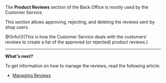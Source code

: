 The **Product Reviews** section of the Back Office is mostly used by the Customer Service. 

This section allows approving, rejecting, and deleting the reviews sent by shop users. 

@(Info)()(This is how the Customer Service deals with the customers' reviews to create a list of the approved (or rejected) product reviews.)

------

**What's next?**

To get information on how to manage the reviews, read the following article:

* [Managing Reviews](https://documentation.spryker.com/v4/docs/managing-product-reviews)
